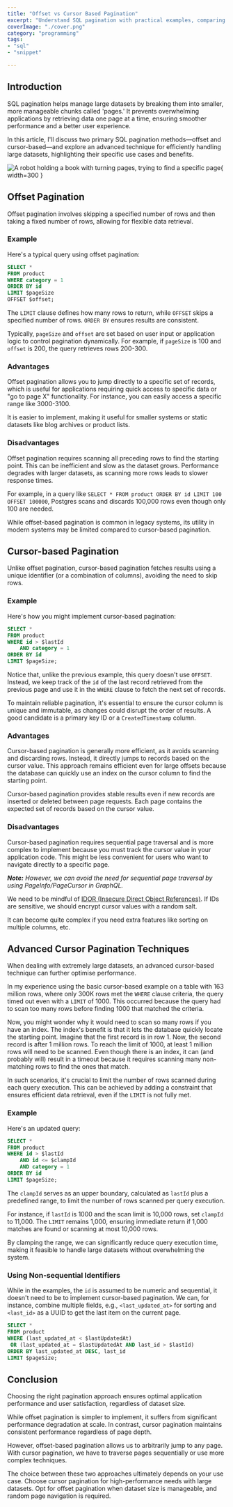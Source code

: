 ```yaml
---
title: "Offset vs Cursor Based Pagination"
excerpt: "Understand SQL pagination with practical examples, comparing offset and cursor methods to manage datasets efficiently."
coverImage: "./cover.png"
category: "programming"
tags:
- "sql"
- "snippet"

---
```



## Introduction

SQL pagination helps manage large datasets by breaking them into smaller, more manageable chunks called 'pages.' It prevents overwhelming applications by retrieving data one page at a time, ensuring smoother performance and a better user experience.

In this article, I'll discuss two primary SQL pagination methods—offset and cursor-based—and explore an advanced technique for efficiently handling large datasets, highlighting their specific use cases and benefits.

![A robot holding a book with turning pages, trying to find a specific page](./cover.png){ width=300 }

## Offset Pagination

Offset pagination involves skipping a specified number of rows and then taking a fixed number of rows, allowing for flexible data retrieval.

### Example

Here's a typical query using offset pagination:

```sql
SELECT *         
FROM product        
WHERE category = 1        
ORDER BY id         
LIMIT $pageSize         
OFFSET $offset;        
```

The `LIMIT` clause defines how many rows to return, while `OFFSET` skips a specified number of rows. `ORDER BY` ensures results are consistent.

Typically, `pageSize` and `offset` are set based on user input or application logic to control pagination dynamically. For example, if `pageSize` is 100 and `offset` is 200, the query retrieves rows 200-300.

### Advantages

Offset pagination allows you to jump directly to a specific set of records, which is useful for applications requiring quick access to specific data or "go to page X" functionality. For instance, you can easily access a specific range like 3000-3100.

It is easier to implement, making it useful for smaller systems or static datasets like blog archives or product lists.

### Disadvantages

Offset pagination requires scanning all preceding rows to find the starting point. This can be inefficient and slow as the dataset grows. Performance degrades with larger datasets, as scanning more rows leads to slower response times.

For example, in a query like `SELECT * FROM product ORDER BY id LIMIT 100 OFFSET 100000`, Postgres scans and discards 100,000 rows even though only 100 are needed.

While offset-based pagination is common in legacy systems, its utility in modern systems may be limited compared to cursor-based pagination.

## Cursor-based Pagination

Unlike offset pagination, cursor-based pagination fetches results using a unique identifier (or a combination of columns), avoiding the need to skip rows.

### Example

Here's how you might implement cursor-based pagination:

```sql
SELECT *         
FROM product         
WHERE id > $lastId        
    AND category = 1        
ORDER BY id         
LIMIT $pageSize;        
```

Notice that, unlike the previous example, this query doesn't use `OFFSET`. Instead, we keep track of the `id` of the last record retrieved from the previous page and use it in the `WHERE` clause to fetch the next set of records.

To maintain reliable pagination, it's essential to ensure the cursor column is unique and immutable, as changes could disrupt the order of results. A good candidate is a primary key ID or a `CreatedTimestamp` column.

### Advantages

Cursor-based pagination is generally more efficient, as it avoids scanning and discarding rows. Instead, it directly jumps to records based on the cursor value. This approach remains efficient even for large offsets because the database can quickly use an index on the cursor column to find the starting point.

Cursor-based pagination provides stable results even if new records are inserted or deleted between page requests. Each page contains the expected set of records based on the cursor value.

### Disadvantages

Cursor-based pagination requires sequential page traversal and is more complex to implement because you must track the cursor value in your application code. This might be less convenient for users who want to navigate directly to a specific page.

_**Note:** However, we can avoid the need for sequential page traversal by using PageInfo/PageCursor in GraphQL._

We need to be mindful of [IDOR (Insecure Direct Object References)](https://cheatsheetseries.owasp.org/cheatsheets/Insecure_Direct_Object_Reference_Prevention_Cheat_Sheet.html). If IDs are sensitive, we should encrypt cursor values with a random salt.

It can become quite complex if you need extra features like sorting on multiple columns, etc.

## Advanced Cursor Pagination Techniques

When dealing with extremely large datasets, an advanced cursor-based technique can further optimise performance.

In my experience using the basic cursor-based example on a table with 163 million rows, where only 300K rows met the `WHERE` clause criteria, the query timed out even with a `LIMIT` of 1000. This occurred because the query had to scan too many rows before finding 1000 that matched the criteria.

Now, you might wonder why it would need to scan so many rows if you have an index. The index's benefit is that it lets the database quickly locate the starting point. Imagine that the first record is in row 1. Now, the second record is after 1 million rows. To reach the limit of 1000, at least 1 million rows will need to be scanned. Even though there is an index, it can (and probably will) result in a timeout because it requires scanning many non-matching rows to find the ones that match.

In such scenarios, it's crucial to limit the number of rows scanned during each query execution. This can be achieved by adding a constraint that ensures efficient data retrieval, even if the `LIMIT` is not fully met.

### Example

Here's an updated query:

```sql
SELECT *         
FROM product         
WHERE id > $lastId        
    AND id <= $clampId        
    AND category = 1        
ORDER BY id         
LIMIT $pageSize;        
```

The `clampId` serves as an upper boundary, calculated as `lastId` plus a predefined range, to limit the number of rows scanned per query execution.

For instance, if `lastId` is 1000 and the scan limit is 10,000 rows, set `clampId` to 11,000. The `LIMIT` remains 1,000, ensuring immediate return if 1,000 matches are found or scanning at most 10,000 rows.

By clamping the range, we can significantly reduce query execution time, making it feasible to handle large datasets without overwhelming the system.

### Using Non-sequential Identifiers

While in the examples, the `id` is assumed to be numeric and sequential, it doesn't need to be to implement cursor-based pagination. We can, for instance, combine multiple fields, e.g., `<last_updated_at>` for sorting and `<last_id>` as a UUID to get the last item on the current page.

```sql
SELECT *       
FROM product      
WHERE (last_updated_at < $lastUpdatedAt)      
 OR (last_updated_at = $lastUpdatedAt AND last_id > $lastId)      
ORDER BY last_updated_at DESC, last_id      
LIMIT $pageSize;      
```

## Conclusion

Choosing the right pagination approach ensures optimal application performance and user satisfaction, regardless of dataset size.

While offset pagination is simpler to implement, it suffers from significant performance degradation at scale. In contrast, cursor pagination maintains consistent performance regardless of page depth.

However, offset-based pagination allows us to arbitrarily jump to any page. With cursor pagination, we have to traverse pages sequentially or use more complex techniques.

The choice between these two approaches ultimately depends on your use case. Choose cursor pagination for high-performance needs with large datasets. Opt for offset pagination when dataset size is manageable, and random page navigation is required.
